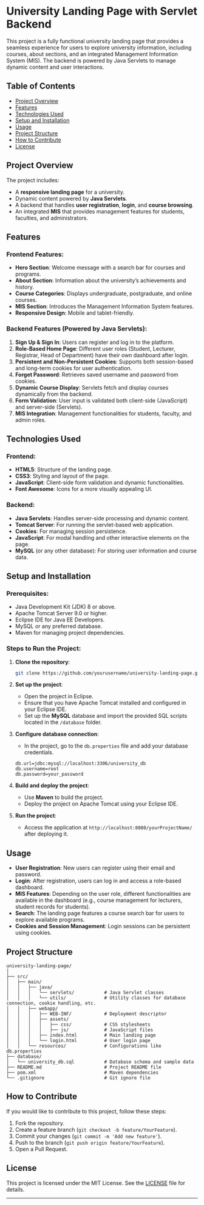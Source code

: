# University Landing Page with Servlet Backend

This project is a fully functional university landing page that provides a seamless experience for users to explore university information, including courses, about sections, and an integrated Management Information System (MIS). The backend is powered by Java Servlets to manage dynamic content and user interactions.

## Table of Contents
- [Project Overview](#project-overview)
- [Features](#features)
- [Technologies Used](#technologies-used)
- [Setup and Installation](#setup-and-installation)
- [Usage](#usage)
- [Project Structure](#project-structure)
- [How to Contribute](#how-to-contribute)
- [License](#license)

## Project Overview

The project includes:
- A **responsive landing page** for a university.
- Dynamic content powered by **Java Servlets**.
- A backend that handles **user registration**, **login**, and **course browsing**.
- An integrated **MIS** that provides management features for students, faculties, and administrators.

## Features

### Frontend Features:
- **Hero Section**: Welcome message with a search bar for courses and programs.
- **About Section**: Information about the university’s achievements and history.
- **Course Categories**: Displays undergraduate, postgraduate, and online courses.
- **MIS Section**: Introduces the Management Information System features.
- **Responsive Design**: Mobile and tablet-friendly.

### Backend Features (Powered by Java Servlets):
1. **Sign Up & Sign In**: Users can register and log in to the platform.
2. **Role-Based Home Page**: Different user roles (Student, Lecturer, Registrar, Head of Department) have their own dashboard after login.
3. **Persistent and Non-Persistent Cookies**: Supports both session-based and long-term cookies for user authentication.
4. **Forget Password**: Retrieves saved username and password from cookies.
5. **Dynamic Course Display**: Servlets fetch and display courses dynamically from the backend.
6. **Form Validation**: User input is validated both client-side (JavaScript) and server-side (Servlets).
7. **MIS Integration**: Management functionalities for students, faculty, and admin roles.

## Technologies Used

### Frontend:
- **HTML5**: Structure of the landing page.
- **CSS3**: Styling and layout of the page.
- **JavaScript**: Client-side form validation and dynamic functionalities.
- **Font Awesome**: Icons for a more visually appealing UI.

### Backend:
- **Java Servlets**: Handles server-side processing and dynamic content.
- **Tomcat Server**: For running the servlet-based web application.
- **Cookies**: For managing session persistence.
- **JavaScript**: For modal handling and other interactive elements on the page.
- **MySQL** (or any other database): For storing user information and course data.

## Setup and Installation

### Prerequisites:
- Java Development Kit (JDK) 8 or above.
- Apache Tomcat Server 9.0 or higher.
- Eclipse IDE for Java EE Developers.
- MySQL or any preferred database.
- Maven for managing project dependencies.

### Steps to Run the Project:

1. **Clone the repository**:
   ```bash
   git clone https://github.com/yourusername/university-landing-page.git
   ```

2. **Set up the project**:
   - Open the project in Eclipse.
   - Ensure that you have Apache Tomcat installed and configured in your Eclipse IDE.
   - Set up the **MySQL** database and import the provided SQL scripts located in the `/database` folder.

3. **Configure database connection**:
   - In the project, go to the `db.properties` file and add your database credentials.
   ```properties
   db.url=jdbc:mysql://localhost:3306/university_db
   db.username=root
   db.password=your_password
   ```

4. **Build and deploy the project**:
   - Use **Maven** to build the project.
   - Deploy the project on Apache Tomcat using your Eclipse IDE.

5. **Run the project**:
   - Access the application at `http://localhost:8080/yourProjectName/` after deploying it.

## Usage

- **User Registration**: New users can register using their email and password.
- **Login**: After registration, users can log in and access a role-based dashboard.
- **MIS Features**: Depending on the user role, different functionalities are available in the dashboard (e.g., course management for lecturers, student records for students).
- **Search**: The landing page features a course search bar for users to explore available programs.
- **Cookies and Session Management**: Login sessions can be persistent using cookies.

## Project Structure

```
university-landing-page/
│
├── src/
│   ├── main/
│   │   ├── java/
│   │   │   └── servlets/           # Java Servlet classes
│   │   │   └── utils/              # Utility classes for database connection, cookie handling, etc.
│   │   ├── webapp/
│   │   │   ├── WEB-INF/            # Deployment descriptor
│   │   │   ├── assets/
│   │   │   │   ├── css/            # CSS stylesheets
│   │   │   │   ├── js/             # JavaScript files
│   │   │   ├── index.html          # Main landing page
│   │   │   └── login.html          # User login page
│   │   └── resources/              # Configurations like db.properties
├── database/
│   └── university_db.sql           # Database schema and sample data
├── README.md                       # Project README file
├── pom.xml                         # Maven dependencies
└── .gitignore                      # Git ignore file
```

## How to Contribute

If you would like to contribute to this project, follow these steps:
1. Fork the repository.
2. Create a feature branch (`git checkout -b feature/YourFeature`).
3. Commit your changes (`git commit -m 'Add new feature'`).
4. Push to the branch (`git push origin feature/YourFeature`).
5. Open a Pull Request.

## License

This project is licensed under the MIT License. See the [LICENSE](LICENSE) file for details.

---

